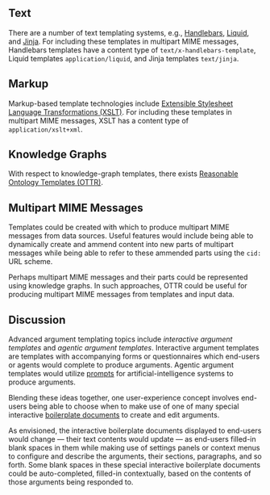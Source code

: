 ## Text

There are a number of text templating systems, e.g., [Handlebars](https://handlebarsjs.com/), [Liquid](https://liquidjs.com/), and [Jinja](https://jinja.palletsprojects.com/en/stable/). For including these templates in multipart MIME messages, Handlebars templates have a content type of `text/x-handlebars-template`, Liquid templates `application/liquid`, and Jinja templates `text/jinja`.

## Markup

Markup-based template technologies include [Extensible Stylesheet Language Transformations (XSLT)](https://en.wikipedia.org/wiki/XSLT). For including these templates in multipart MIME messages, XSLT has a content type of `application/xslt+xml`.

## Knowledge Graphs

With respect to knowledge-graph templates, there exists [Reasonable Ontology Templates (OTTR)](https://www.ottr.xyz/).

## Multipart MIME Messages

Templates could be created with which to produce multipart MIME messages from data sources. Useful features would include being able to dynamically create and ammend content into new parts of multipart messages while being able to refer to these ammended parts using the `cid:` URL scheme.

Perhaps multipart MIME messages and their parts could be represented using knowledge graphs. In such approaches, OTTR could be useful for producing multipart MIME messages from templates and input data.

## Discussion

Advanced argument templating topics include _interactive argument templates_ and _agentic argument templates_. Interactive argument templates are templates with accompanying forms or questionnaires which end-users or agents would complete to produce arguments. Agentic argument templates would utilize [prompts](https://en.wikipedia.org/wiki/Prompt_engineering) for artificial-intelligence systems to produce arguments.

Blending these ideas together, one user-experience concept involves end-users being able to choose when to make use of one of many special interactive [boilerplate documents](https://en.wikipedia.org/wiki/Boilerplate_text) to create and edit arguments.

As envisioned, the interactive boilerplate documents displayed to end-users would change — their text contents would update — as end-users filled-in blank spaces in them while making use of settings panels or context menus to configure and describe the arguments, their sections, paragraphs, and so forth. Some blank spaces in these special interactive boilerplate documents could be auto-completed, filled-in contextually, based on the contents of those arguments being responded to.
